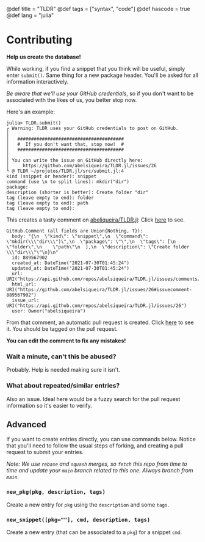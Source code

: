 @def title = "TLDR"
@def tags = ["syntax", "code"]
@def hascode = true
@def lang = "julia"

# Contributing

**Help us create the database!**

While working, if you find a snippet that you think will be useful, simply enter `submit()`.
Same thing for a new package header.
You'll be asked for all information interactively.

*Be aware that we'll use your GitHub credentials*, so if you don't want to be associated with the likes of us, you better stop now.

Here's an example:

```julia-repl
julia> TLDR.submit()
┌ Warning: TLDR uses your GitHub credentials to post on GitHub.
│
│   #######################################
│   #  If you don't want that, stop now!  #
│   #######################################
│
│ You can write the issue on GitHub directly here:
│     https://github.com/abelsiqueira/TLDR.jl/issues/26
└ @ TLDR ~/projetos/TLDR.jl/src/submit.jl:4
kind (snippet or header): snippet
command (use \n to split lines): mkdir("dir")
package:
description (shorter is better): Create folder "dir"
tag (leave empty to end): folder
tag (leave empty to end): path
tag (leave empty to end):
```

This creates a tasty comment on [abeliqueira/TLDR.jl](https://github.com/abelsiqueira/TLDR.jl): Click [here](https://github.com/abelsiqueira/TLDR.jl/issues/26#issuecomment-889567902) to see.

```plaintext
GitHub.Comment (all fields are Union{Nothing, T}):
  body: "{\n  \"kind\": \"snippet\",\n  \"command\": \"mkdir(\\\"dir\\\")\",\n  \"package\": \"\",\n  \"tags\": [\n    \"folder\",\n    \"path\"\n  ],\n  \"description\": \"Create folder \\\"dir\\\"\"\n}\n"
  id: 889567902
  created_at: DateTime("2021-07-30T01:45:24")
  updated_at: DateTime("2021-07-30T01:45:24")
  url: URI("https://api.github.com/repos/abelsiqueira/TLDR.jl/issues/comments/889567902")
  html_url: URI("https://github.com/abelsiqueira/TLDR.jl/issues/26#issuecomment-889567902")
  issue_url: URI("https://api.github.com/repos/abelsiqueira/TLDR.jl/issues/26")
  user: Owner("abelsiqueira")
```

From that comment, an automatic pull request is created. Click [here](https://github.com/abelsiqueira/TLDR.jl/pull/30) to see it.
You should be tagged on the pull request.

**You can edit the comment to fix any mistakes!**

### Wait a minute, can't this be abused?

Probably. Help is needed making sure it isn't.

### What about repeated/similar entries?

Also an issue. Ideal here would be a fuzzy search for the pull request information so it's easier to verify.

## Advanced

If you want to create entries directly, you can use commands below.
Notice that you'll need to follow the usual steps of forking, and creating a pull request to submit your entries.

*Note: We use `rebase` and `squash` merges, so `fetch` this repo from time to time and update your `main` branch related to this one. Always branch from `main`.*

### `new_pkg(pkg, description, tags)`

Create a new entry for `pkg` using the `description` and some `tags`.

### `new_snippet([pkg=""], cmd, description, tags)`

Create a new entry (that can be associated to a `pkg`) for a snippet `cmd`.

